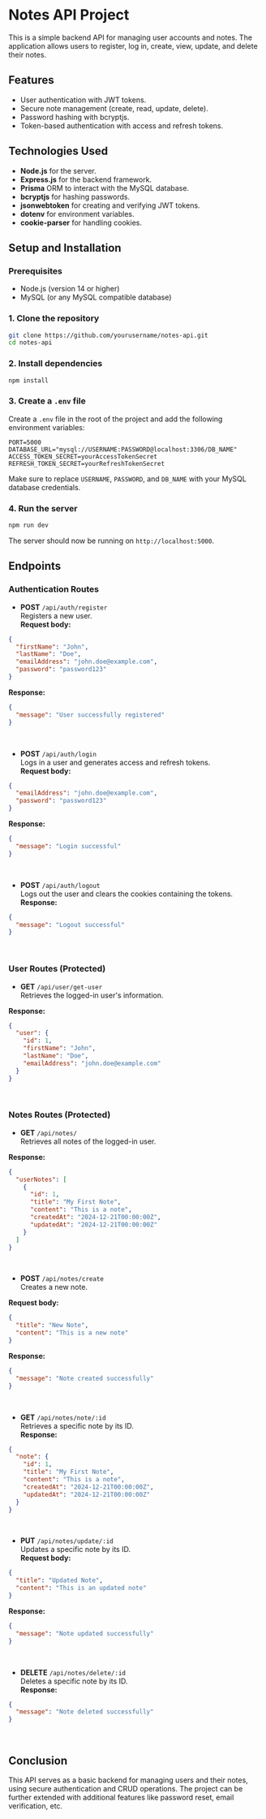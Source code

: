 # Notes API Project

This is a simple backend API for managing user accounts and notes. The application allows users to register, log in, create, view, update, and delete their notes.

## Features

- User authentication with JWT tokens.
- Secure note management (create, read, update, delete).
- Password hashing with bcryptjs.
- Token-based authentication with access and refresh tokens.
  
## Technologies Used

- **Node.js** for the server.
- **Express.js** for the backend framework.
- **Prisma** ORM to interact with the MySQL database.
- **bcryptjs** for hashing passwords.
- **jsonwebtoken** for creating and verifying JWT tokens.
- **dotenv** for environment variables.
- **cookie-parser** for handling cookies.

## Setup and Installation

### Prerequisites

- Node.js (version 14 or higher)
- MySQL (or any MySQL compatible database)
  
### 1. Clone the repository

```bash
git clone https://github.com/yourusername/notes-api.git
cd notes-api
```

### 2. Install dependencies
```bash
npm install
```

### 3. Create a ```.env``` file
Create a ```.env``` file in the root of the project and add the following environment variables:

```env
PORT=5000
DATABASE_URL="mysql://USERNAME:PASSWORD@localhost:3306/DB_NAME"
ACCESS_TOKEN_SECRET=yourAccessTokenSecret
REFRESH_TOKEN_SECRET=yourRefreshTokenSecret
```
Make sure to replace ```USERNAME```, ```PASSWORD```, and ```DB_NAME``` with your MySQL database credentials.

### 4. Run the server
```bash
npm run dev
```
The server should now be running on ```http://localhost:5000```.

## Endpoints
### Authentication Routes
- **POST** ```/api/auth/register``` <br>
Registers a new user.<br>
**Request body:**

```json
{
  "firstName": "John",
  "lastName": "Doe",
  "emailAddress": "john.doe@example.com",
  "password": "password123"
}
```
**Response:**

```json
{
  "message": "User successfully registered"
}
```
<br>

- **POST** ```/api/auth/login``` <br>
Logs in a user and generates access and refresh tokens. <br>
**Request body:**

```json
{
  "emailAddress": "john.doe@example.com",
  "password": "password123"
}
```
**Response:**

```json
{
  "message": "Login successful"
}
```
<br>

- **POST** ```/api/auth/logout``` <br>
Logs out the user and clears the cookies containing the tokens. <br>
**Response:**

```json
{
  "message": "Logout successful"
}
```

<br>

### User Routes (Protected)
- **GET** ```/api/user/get-user``` <br>
Retrieves the logged-in user's information. <br>

**Response:**
```json
{
  "user": {
    "id": 1,
    "firstName": "John",
    "lastName": "Doe",
    "emailAddress": "john.doe@example.com"
  }
}
```
<br>

### Notes Routes (Protected)
- **GET** ```/api/notes/``` <br>
Retrieves all notes of the logged-in user. <br>

**Response:**

```json
{
  "userNotes": [
    {
      "id": 1,
      "title": "My First Note",
      "content": "This is a note",
      "createdAt": "2024-12-21T00:00:00Z",
      "updatedAt": "2024-12-21T00:00:00Z"
    }
  ]
}
```
<br>

- **POST** ```/api/notes/create``` <br>
Creates a new note. <br>

**Request body:**
```json
{
  "title": "New Note",
  "content": "This is a new note"
}
```

**Response:**

```json
{
  "message": "Note created successfully"
}
```
<br>

- **GET** ```/api/notes/note/:id``` <br>
Retrieves a specific note by its ID. <br>
**Response:**

```json
{
  "note": {
    "id": 1,
    "title": "My First Note",
    "content": "This is a note",
    "createdAt": "2024-12-21T00:00:00Z",
    "updatedAt": "2024-12-21T00:00:00Z"
  }
}
```
<br>

- **PUT** ```/api/notes/update/:id``` <br>
Updates a specific note by its ID. <br>
**Request body:**
```json
{
  "title": "Updated Note",
  "content": "This is an updated note"
}
```

**Response:**
```json
{
  "message": "Note updated successfully"
}
```
<br>

- **DELETE** ```/api/notes/delete/:id``` <br>
Deletes a specific note by its ID. <br>
**Response:**

```json
{
  "message": "Note deleted successfully"
}
```
<br>

## Conclusion
This API serves as a basic backend for managing users and their notes, using secure authentication and CRUD operations. The project can be further extended with additional features like password reset, email verification, etc. 
